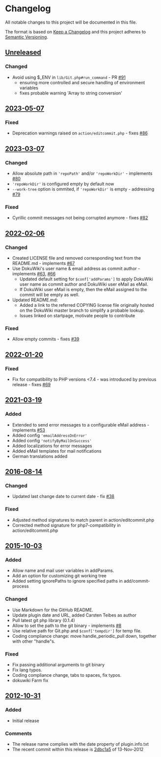 # Changelog

All notable changes to this project will be documented in this file.

The format is based on [Keep a Changelog](http://keepachangelog.com/)
and this project adheres to [Semantic Versioning](http://semver.org/).

<!-- Format restrictions - see https://common-changelog.org and https://keepachangelog.com/ for details -->
<!-- Each Release must start with a line for the release version of exactly this format: ## [version] -->
<!-- The subsequent comment lines start with a space - not to irritate the release scripts parser!
 ## [yyyy-mm-dd]
 <empty line> - optional sub sections may follow like:
 ### Added:
 - This feature was added
 <empty line>
 ### Changed:
 - This feature was changed
 <empty line>
 ### Removed:
 - This feature was removed
 <empty line>
 ### Fixed:
 - This issue was fixed
 <empty line>
 <empty line> - next line is the starting of the previous release
 ## [yyyy-mm-dd]
 <empty line>
 <...>
 !!! In addition the compare URL links are to be maintained at the end of this CHANGELOG.md as follows.
     These links provide direct access to the GitHub compare vs. the previous release.
     The particular link of a released version will be copied to the release notes of a release accordingly.
     At the end of this file appropriate compare links have to be maintained for each release version in format:
 
  +-current release version
  |
  |            +-URL to this repo               previous release version tag-+            +-current release version tag
  |            |                                                             |            |
 [yyyy-mm-dd]: https://github.com/woolfg/dokuwiki-plugin-gitbacked/compare/vYYYY-MM-DD..vYYYY-MM-DD
-->
<!--
## [Unreleased]

### Added
- TBD

### Changed
- TBD

### Deprecated
- TBD

###	Removed
- TBD

### Fixed
- TBD

###	Security
- TBD
-->

## [Unreleased]

### Changed
- Avoid using $_ENV in `lib/Git.php#run_command` - PR [#91]
  - ensuring more controlled and secure handling of environment variables
  - fixes probable warning 'Array to string conversion'


## [2023-05-07]

### Fixed
- Deprecation warnings raised on `action/editcommit.php` - fixes [#86]


## [2023-03-07]

### Changed
- Allow absolute path in `'repoPath'` and/or `'repoWorkDir'` - implements [#80]
- `'repoWorkDir'` is configured empty by default now
- `--work-tree` option is ommited, if `'repoWorkDir'` is empty - addressing [#79]

### Fixed
- Cyrillic commit messages not being corrupted anymore - fixes [#82]


## [2022-02-06]

### Changed
- Created LICENSE file and removed corresponding text from the README.md - implements [#67]
- Use DokuWiki's user name & email address as commit author - implements [#63], [#66]
  - Updated default setting for `$conf['addParams']` to apply DokuWiki user name as commit author and DokuWiki user eMail as eMail.
  - If DokuWiki user eMail is empty, then the eMail assigned to the commit will be empty as well.
- Updated README.md:
  - Added a link to the referred COPYING license file originally hosted on the DokuWiki master branch to simplify a probable lookup.
  - Issues linked on startpage, motivate people to contribute

### Fixed
- Allow empty commits - fixes [#39]


## [2022-01-20]

### Fixed
- Fix for compatibility to PHP versions <7.4 - was introduced by previous release - fixes [#69]


## [2021-03-19]

### Added
- Extended to send error messages to a configurable eMail address - implements [#53]
- Added config `'emailAddressOnError'`
- Added config `'notifyByMailOnSuccess'`
- Added localizations for error messages
- Added eMail templates for mail notifications
- German translations added


## [2016-08-14]

### Changed
- Updated last change date to current date - fix [#38]

### Fixed
- Adjusted method signatures to match parent in action/editcommit.php
- Corrected method signature for php7-compatibility in action/editcommit.php


## [2015-10-03]

### Added
- Allow name and mail user variables in addParams.
- Add an option for customizing git working tree
- Added setting ignorePaths to ignore specified paths in add/commit-process

### Changed
- Use Markdown for the GitHub README.
- Update plugin date and URL, added Carsten Teibes as author
- Pull latest git php library (0.1.4)
- Allow to set the path to the git binary - implements [#8]
- Use relative path for Git.php and `$conf['tempdir']` for temp file.
- Coding compliance change: move handle_periodic_pull down, together with other "handle"s.

### Fixed
- Fix passing additional arguments to git binary
- Fix lang typos.
- Coding compliance change, tabs to spaces, fix typos.
- dokuwiki Farm fix


## [2012-10-31]

### Added
- Initial release

### Comments
- The release name complies with the date property of plugin.info.txt
- The recent commit within this release is [2dbc1a5](https://github.com/woolfg/dokuwiki-plugin-gitbacked/commit/2dbc1a5564516b801dbda239b68152edb5be0303) of 13-Nov-2012

<!--
## []

### NeverReleased
- This is just a dummy placeholder to make the parser of GHCICD/release-notes-from-changelog@v1 happy!
-->

[Unreleased]: https://github.com/woolfg/dokuwiki-plugin-gitbacked/compare/v2023-05-07..HEAD
[2023-05-07]: https://github.com/woolfg/dokuwiki-plugin-gitbacked/compare/v2023-03-07..v2023-05-07
[2023-03-07]: https://github.com/woolfg/dokuwiki-plugin-gitbacked/compare/v2022-02-06..v2023-03-07
[2022-02-06]: https://github.com/woolfg/dokuwiki-plugin-gitbacked/compare/v2022-01-20..v2022-02-06
[2022-01-20]: https://github.com/woolfg/dokuwiki-plugin-gitbacked/compare/v2021-03-19..v2022-01-20
[2021-03-19]: https://github.com/woolfg/dokuwiki-plugin-gitbacked/compare/v2016-08-14..v2021-03-19
[2016-08-14]: https://github.com/woolfg/dokuwiki-plugin-gitbacked/compare/v2015-10-03..v2016-08-14
[2015-10-03]: https://github.com/woolfg/dokuwiki-plugin-gitbacked/compare/v2012-10-31..v2015-10-03
[2012-10-31]: https://github.com/woolfg/dokuwiki-plugin-gitbacked/releases/tag/v2012-10-31
[#91]: https://github.com/woolfg/dokuwiki-plugin-gitbacked/pull/91
[#86]: https://github.com/woolfg/dokuwiki-plugin-gitbacked/issues/86
[#82]: https://github.com/woolfg/dokuwiki-plugin-gitbacked/issues/82
[#80]: https://github.com/woolfg/dokuwiki-plugin-gitbacked/issues/80
[#79]: https://github.com/woolfg/dokuwiki-plugin-gitbacked/issues/79
[#69]: https://github.com/woolfg/dokuwiki-plugin-gitbacked/issues/69
[#67]: https://github.com/woolfg/dokuwiki-plugin-gitbacked/issues/67
[#66]: https://github.com/woolfg/dokuwiki-plugin-gitbacked/issues/66
[#63]: https://github.com/woolfg/dokuwiki-plugin-gitbacked/issues/63
[#53]: https://github.com/woolfg/dokuwiki-plugin-gitbacked/issues/53
[#39]: https://github.com/woolfg/dokuwiki-plugin-gitbacked/issues/39
[#38]: https://github.com/woolfg/dokuwiki-plugin-gitbacked/issues/38
[#8]: https://github.com/woolfg/dokuwiki-plugin-gitbacked/issues/8
